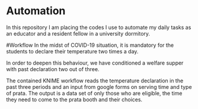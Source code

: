 # Automation
In this repository I am placing the codes I use to automate my daily tasks as an educator and a resident fellow in a university dormitory.


#Workflow
In the midst of COVID-19 situation, it is mandatory for the students to declare their temperature two times a day.

In order to deepen this behaviour, we have conditioned a welfare supper with past declaration two out of three. 

The contained KNIME workflow reads the temperature declaration in the past three periods and an input from google forms on serving time
and type of prata. The output is a data set of only those who are eligible, the time they need to come to the prata booth and their choices.


